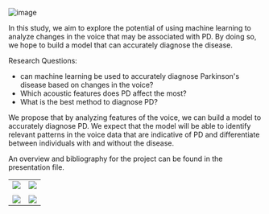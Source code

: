 ![image](https://github.com/tomerzamir/voice-processing/assets/98778457/ac70c8d8-f7fd-4566-a9d1-53d5d46983fe)

In this study, we aim to explore the potential of using machine learning to analyze changes in the voice that may be associated with PD. 
By doing so, we hope to build a model that can accurately diagnose the disease. 

Research Questions:

* can machine learning be used to accurately diagnose Parkinson's disease based on changes in the voice?
* Which acoustic features does PD affect the most?
* What is the best method to diagnose PD?


We propose that by analyzing features of the voice, we can build a model to accurately diagnose PD. 
We expect that the model will be able to identify relevant patterns in the voice data that are indicative of PD and differentiate between individuals with and without the disease.


An overview and bibliography for the project can be found in the presentation file.

|                                    |                             |
|--------------------------------------------------|---------------------------------------------------|
| <img src="https://github.com/tomerzamir/voice-processing/assets/98778457/2ccff82b-410b-4e61-bb8c-68191444ac6d" /> | <img src="https://github.com/tomerzamir/voice-processing/assets/98778457/b506723a-af05-4fbe-94b4-2886a67ef1cd" /> |
|                                    |                             |
| <img src="https://github.com/tomerzamir/voice-processing/assets/98778457/95c1b704-883a-4f9c-843b-b1efcf63e3d7" /> | <img src="https://github.com/tomerzamir/voice-processing/assets/98778457/243a1e50-a16c-420c-8582-d2e4ec4c461b" /> |

